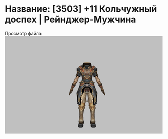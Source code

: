 # Название: [3503] +11 Кольчужный доспех | Рейнджер-Мужчина

Просмотр файла:
![p020002.png](p020002.png)